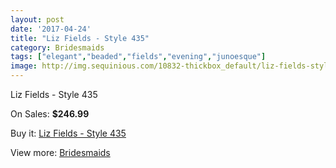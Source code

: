 ```yaml
---
layout: post
date: '2017-04-24'
title: "Liz Fields - Style 435"
category: Bridesmaids
tags: ["elegant","beaded","fields","evening","junoesque"]
image: http://img.sequinious.com/10832-thickbox_default/liz-fields-style-435.jpg
---
```

Liz Fields - Style 435

On Sales: **$246.99**
<a href="https://www.sequinious.com/bridesmaids/4961-liz-fields-style-435.html"><amp-img layout="responsive" width="600" height="600" src="//img.sequinious.com/10832-thickbox_default/liz-fields-style-435.jpg" alt="Liz Fields - Style 435 0" /></a>
<a href="https://www.sequinious.com/bridesmaids/4961-liz-fields-style-435.html"><amp-img layout="responsive" width="600" height="600" src="//img.sequinious.com/10833-thickbox_default/liz-fields-style-435.jpg" alt="Liz Fields - Style 435 1" /></a>

Buy it: [Liz Fields - Style 435](https://www.sequinious.com/bridesmaids/4961-liz-fields-style-435.html "Liz Fields - Style 435")

View more: [Bridesmaids](https://www.sequinious.com/3-bridesmaids "Bridesmaids")